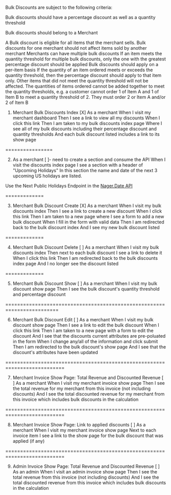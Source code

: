 Bulk Discounts are subject to the following criteria:

Bulk discounts should have a percentage discount as well as a quantity threshold

Bulk discounts should belong to a Merchant

A Bulk discount is eligible for all items that the merchant sells. Bulk discounts for one merchant should not affect items sold by another merchant
Merchants can have multiple bulk discounts
If an item meets the quantity threshold for multiple bulk discounts, only the one with the greatest percentage discount should be applied
Bulk discounts should apply on a per-item basis
If the quantity of an item ordered meets or exceeds the quantity threshold, then the percentage discount should apply to that item only. Other items that did not meet the quantity threshold will not be affected.
The quantities of items ordered cannot be added together to meet the quantity thresholds, e.g. a customer cannot order 1 of Item A and 1 of Item B to meet a quantity threshold of 2. They must order 2 or Item A and/or 2 of Item B


1) Merchant Bulk Discounts Index
[X]
As a merchant
When I visit my merchant dashboard
Then I see a link to view all my discounts
When I click this link
Then I am taken to my bulk discounts index page
Where I see all of my bulk discounts including their
percentage discount and quantity thresholds
And each bulk discount listed includes a link to its show page

================

2) As a merchant
[ ]- need to create a section and consume the API
When I visit the discounts index page
I see a section with a header of "Upcoming Holidays"
In this section the name and date of the next 3 upcoming US holidays are listed.

Use the Next Public Holidays Endpoint in the [Nager.Date API](https://date.nager.at/swagger/index.html)

=============

3) Merchant Bulk Discount Create
[X]
As a merchant
When I visit my bulk discounts index
Then I see a link to create a new discount
When I click this link
Then I am taken to a new page where I see a form to add a new bulk discount
When I fill in the form with valid data
Then I am redirected back to the bulk discount index
And I see my new bulk discount listed

=============

4) Merchant Bulk Discount Delete
[ ]
As a merchant
When I visit my bulk discounts index
Then next to each bulk discount I see a link to delete it
When I click this link
Then I am redirected back to the bulk discounts index page
And I no longer see the discount listed

=============

5) Merchant Bulk Discount Show
[ ]
As a merchant
When I visit my bulk discount show page
Then I see the bulk discount's quantity threshold and percentage discount

========================================================================

6) Merchant Bulk Discount Edit
[ ]
As a merchant
When I visit my bulk discount show page
Then I see a link to edit the bulk discount
When I click this link
Then I am taken to a new page with a form to edit the discount
And I see that the discounts current attributes are pre-poluated in the form
When I change any/all of the information and click submit
Then I am redirected to the bulk discount's show page
And I see that the discount's attributes have been updated

==========================================================================

7) Merchant Invoice Show Page: Total Revenue and Discounted Revenue
[ ]
As a merchant
When I visit my merchant invoice show page
Then I see the total revenue for my merchant from this invoice (not including discounts)
And I see the total discounted revenue for my merchant from this invoice which includes bulk discounts in the calculation

==========================================================================

8) Merchant Invoice Show Page: Link to applied discounts
[ ]
As a merchant
When I visit my merchant invoice show page
Next to each invoice item I see a link to the show page for the bulk discount that was applied (if any)

==========================================================================

9) Admin Invoice Show Page: Total Revenue and Discounted Revenue
[ ]
As an admin
When I visit an admin invoice show page
Then I see the total revenue from this invoice (not including discounts)
And I see the total discounted revenue from this invoice which includes bulk discounts in the calculation
